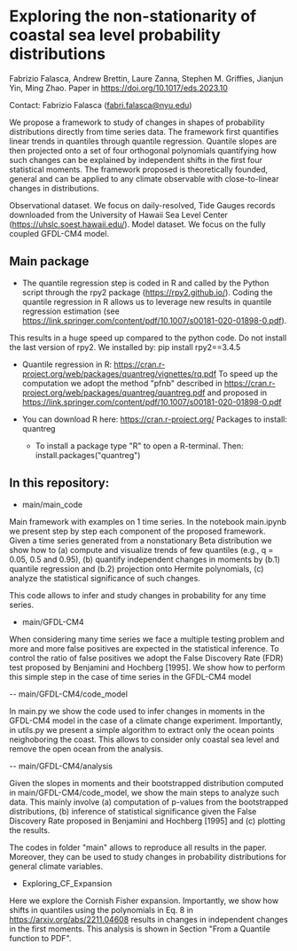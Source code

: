 # Exploring the non-stationarity of coastal sea level probability distributions

Fabrizio Falasca, Andrew Brettin, Laure Zanna, Stephen M. Griffies, Jianjun Yin, Ming Zhao. Paper in https://doi.org/10.1017/eds.2023.10

Contact: Fabrizio Falasca (fabri.falasca@nyu.edu)

We propose a framework to study of changes in shapes of probability distributions directly from time series data. The framework first quantifies linear trends in quantiles through quantile regression. Quantile slopes are then projected onto a set of four orthogonal polynomials quantifying how such changes can be explained by independent shifts in the first four statistical moments. The framework proposed is theoretically founded, general and can be applied to any climate observable with close-to-linear changes in distributions.

Observational dataset. We focus on daily-resolved, Tide Gauges records downloaded from the University of Hawaii Sea Level Center (https://uhslc.soest.hawaii.edu/). Model dataset. We focus on the fully coupled GFDL-CM4 model. 

## Main package 

- The quantile regression step is coded in R and called by the Python script through the rpy2 package (https://rpy2.github.io/). 
Coding the quantile regression in R allows us to leverage new results in quantile regression estimation (see https://link.springer.com/content/pdf/10.1007/s00181-020-01898-0.pdf). 

This results in a huge speed up compared to the python code. Do not install the last version of rpy2. We installed by: pip install rpy2==3.4.5

- Quantile regression in R: https://cran.r-project.org/web/packages/quantreg/vignettes/rq.pdf
To speed up the computation we adopt the method "pfnb" described in https://cran.r-project.org/web/packages/quantreg/quantreg.pdf and proposed in https://link.springer.com/content/pdf/10.1007/s00181-020-01898-0.pdf

- You can download R here: https://cran.r-project.org/
Packages to install: quantreg
  - To install a package type "R" to open a R-terminal. Then:
    install.packages("quantreg")

## In this repository:

- main/main_code

Main framework with examples on 1 time series.  In the notebook main.ipynb we present step by step each component of the proposed framework. Given a time series generated from a nonstationary Beta distribution we show how to (a) compute and visualize trends of few quantiles (e.g., q = 0.05, 0.5 and 0.95), (b) quantify independent changes in moments by (b.1) quantile regression and (b.2) projection onto Hermite polynomials, (c) analyze the statistical significance of such changes.

This code allows to infer and study changes in probability for any time series.

- main/GFDL-CM4

When considering many time series we face a multiple testing problem and more and more false positives are expected in the statistical inference. To control the ratio of false positives we adopt the False Discovery Rate (FDR) test proposed by Benjamini and Hochberg [1995]. We show how to perform this simple step in the case of time series in the GFDL-CM4 model

-- main/GFDL-CM4/code_model

In main.py we show the code used to infer changes in moments in the GFDL-CM4 model in the case of a climate change experiment. Importantly, in utils.py we present a simple algorithm to extract only the ocean points neighoboring the coast. This allows to consider only coastal sea level and remove the open ocean from the analysis.

-- main/GFDL-CM4/analysis

Given the slopes in moments and their bootstrapped distribution computed in main/GFDL-CM4/code_model, we show the main steps to analyze such data. This mainly involve (a) computation of p-values from the bootstrapped distributions, (b) inference of statistical significance given the False Discovery Rate proposed in Benjamini and Hochberg [1995] and (c) plotting the results.

The codes in folder "main" allows to reproduce all results in the paper. Moreover, they can be used to study changes in probability distributions for general climate variables.

- Exploring_CF_Expansion

Here we explore the Cornish Fisher expansion. Importantly, we show how shifts in quantiles using the polynomials in Eq. 8 in https://arxiv.org/abs/2211.04608 results in changes in independent changes in the first moments. This analysis is shown in Section "From a Quantile function to PDF".



